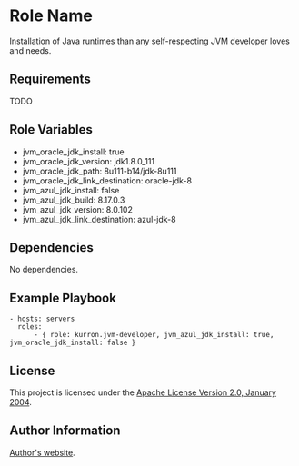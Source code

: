 Role Name
=========

Installation of Java runtimes than any self-respecting JVM developer loves and needs.

Requirements
------------

TODO

Role Variables
--------------

* jvm_oracle_jdk_install: true
* jvm_oracle_jdk_version: jdk1.8.0_111
* jvm_oracle_jdk_path: 8u111-b14/jdk-8u111
* jvm_oracle_jdk_link_destination: oracle-jdk-8
* jvm_azul_jdk_install: false
* jvm_azul_jdk_build: 8.17.0.3
* jvm_azul_jdk_version: 8.0.102
* jvm_azul_jdk_link_destination: azul-jdk-8

Dependencies
------------

No dependencies.

Example Playbook
----------------

```
- hosts: servers
  roles:
      - { role: kurron.jvm-developer, jvm_azul_jdk_install: true, jvm_oracle_jdk_install: false }
```

License
-------

This project is licensed under the [Apache License Version 2.0, January 2004](http://www.apache.org/licenses/).

Author Information
------------------

[Author's website](http://jvmguy.com/).
